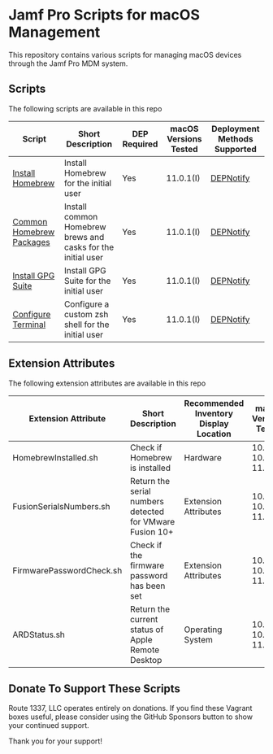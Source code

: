 Jamf Pro Scripts for macOS Management
==================================
This repository contains various scripts for managing macOS devices through the Jamf Pro MDM system. 

Scripts
------------
The following scripts are available in this repo

| Script                                                                | Short Description                                                  | DEP Required | macOS Versions Tested   | Deployment Methods Supported                                         |
|---------------------------------------------------------------------- |--------------------------------------------------------------------|--------------|-------------------------|----------------------------------------------------------------------|
| [Install Homebrew](documentation/installHomebrew.md)                  | Install Homebrew for the initial user                              | Yes          | 11.0.1(I)               | [DEPNotify](https://gitlab.com/Mactroll/DEPNotify)                   |
| [Common Homebrew Packages](documentation/commonHomebrewPackages.md)   | Install common Homebrew brews and casks for the initial user       | Yes          | 11.0.1(I)               | [DEPNotify](https://gitlab.com/Mactroll/DEPNotify)                   |
| [Install GPG Suite](documentation/installGPGSuite.md)                 | Install GPG Suite for the initial user                             | Yes          | 11.0.1(I)               | [DEPNotify](https://gitlab.com/Mactroll/DEPNotify)                   |
| [Configure Terminal](documentation/configureTerminal.md)              | Configure a custom zsh shell for the initial user                  | Yes          | 11.0.1(I)               | [DEPNotify](https://gitlab.com/Mactroll/DEPNotify)                   |

Extension Attributes
------------
The following extension attributes are available in this repo

| Extension Attribute                              | Short Description                                                  | Recommended Inventory Display Location | macOS Versions Tested         |
|------------------------------------------------- |--------------------------------------------------------------------|----------------------------------------|-------------------------------|
| HomebrewInstalled.sh                             | Check if Homebrew is installed                                     | Hardware                               | 10.15.0, 10.15.5, 11.0.1(I)   |
| FusionSerialsNumbers.sh                          | Return the serial numbers detected for VMware Fusion 10+           | Extension Attributes                   | 10.15.0, 10.15.5, 11.0.1(I)   |
| FirmwarePasswordCheck.sh                         | Check if the firmware password has been set                        | Extension Attributes                   | 10.15.0, 10.15.5, 11.0.1(I)   |
| ARDStatus.sh                                     | Return the current status of Apple Remote Desktop                  | Operating System                       | 10.15.0, 10.15.5, 11.0.1(I)   |

Donate To Support These Scripts
------------
Route 1337, LLC operates entirely on donations. If you find these Vagrant boxes useful, please consider using the GitHub Sponsors button to show your continued support.

Thank you for your support!
